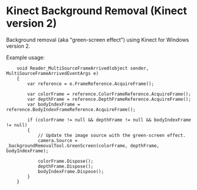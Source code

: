 Kinect Background Removal (Kinect version 2)
===========================

Background removal (aka "green-screen effect") using Kinect for Windows version 2.

Example usage:

        void Reader_MultiSourceFrameArrived(object sender, MultiSourceFrameArrivedEventArgs e)
        {
            var reference = e.FrameReference.AcquireFrame();

            var colorFrame = reference.ColorFrameReference.AcquireFrame();
            var depthFrame = reference.DepthFrameReference.AcquireFrame();
            var bodyIndexFrame = reference.BodyIndexFrameReference.AcquireFrame();

            if (colorFrame != null && depthFrame != null && bodyIndexFrame != null)
            {
                // Update the image source with the green-screen effect.
                camera.Source = _backgroundRemovalTool.GreenScreen(colorFrame, depthFrame, bodyIndexFrame);

                colorFrame.Dispose();
                depthFrame.Dispose();
                bodyIndexFrame.Dispose();
            }
        }
       
